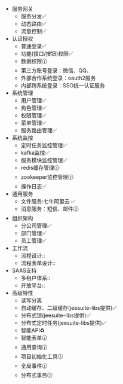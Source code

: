 
 - 服务网关
   - 服务分发:white_check_mark:
   - 动态路由:white_check_mark:
   - 流量控制:white_check_mark:
 - 认证授权
   - 普通登录:white_check_mark:
   - 功能(接口/按钮)权限:white_check_mark:
   - 数据权限:clock130:
   - 第三方账号登录：微信、QQ、
   - 外部合作系统登录：oauth2服务
   - 内部跨系统登录：SSO统一认证服务
 - 系统管理
   - 用户管理:white_check_mark:
   - 角色管理:white_check_mark:
   - 权限管理:white_check_mark:
   - 菜单管理:white_check_mark:
   - 服务路由管理:white_check_mark:
 - 系统监控
   - 定时任务监控管理:white_check_mark:
   - kafka监控:white_check_mark:
   - 服务模块监控管理:white_check_mark:
   - redis缓存管理:clock130:
   - zookeeper监控管理:clock130:
   - 操作日志:white_check_mark:
 - 通用服务
   - 文件服务:七牛阿里云 :white_check_mark:
   - 消息服务：短信、邮件:clock130:
 - 组织架构
   - 分公司管理:white_check_mark:
   - 部门管理:white_check_mark:
   - 员工管理:white_check_mark:
 - 工作流
   - 流程设计::
   - 流程表单设计::
 - SAAS支持
   - 多租户体系::
   - 开放平台::
 - 高级特性
   - 读写分离
   - 自动缓存、二级缓存(jeesuite-libs提供):white_check_mark:
   - 分布式锁(jeesuite-libs提供):white_check_mark:
   - 分布式定时任务(jeesuite-libs提供):white_check_mark:
   - 智能API:recycle:
   - 智能表单:clock130:
   - 通用查询:clock130:
   - 项目初始化工具:clock130:
   - 全局事件:clock130:
   - 分布式事务:clock130:
 